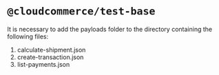 # `@cloudcommerce/test-base`

It is necessary to add the payloads folder to the directory containing the following files:

1) calculate-shipment.json
2) create-transaction.json
3) list-payments.json
